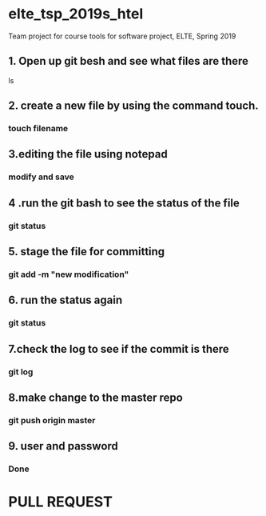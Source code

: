 # elte_tsp_2019s_htel
Team project for course tools for software project, ELTE, Spring 2019
## 1. Open up git besh and see what files are there
 ls 
## 2. create a new file by using the command touch.
### touch filename
## 3.editing the file using notepad
### modify and save
## 4 .run the git bash to see the status of the file
### git status
## 5. stage the file for committing
### git add -m "new modification"
## 6. run the status again
### git status
## 7.check the log to see if the commit is there
### git log
## 8.make change to the master repo
### git push origin master
## 9. user and password
### Done
# PULL REQUEST
